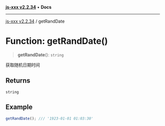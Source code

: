 [**js-xxx v2.2.34**](../README.md) • **Docs**

***

[js-xxx v2.2.34](../README.md) / getRandDate

# Function: getRandDate()

> **getRandDate**(): `string`

获取随机日期时间

## Returns

`string`

## Example

```ts
getRandDate(); /// '1923-01-01 01:03:30'
```
